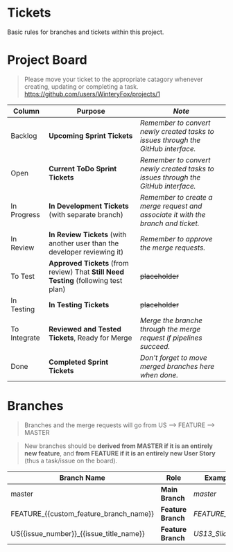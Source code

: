 # Tickets
Basic rules for branches and tickets within this project.

# Project Board
> Please move your ticket to the appropriate catagory whenever creating, updating or completing a task.
https://github.com/users/WinteryFox/projects/1

| Column      | Purpose | *Note* | 
| ----------- | ----------- | ----------- |
| Backlog | **Upcoming Sprint Tickets** | *Remember to convert newly created tasks to issues through the GitHub interface.* |
| Open | **Current ToDo Sprint Tickets** | *Remember to convert newly created tasks to issues through the GitHub interface.* |
| In Progress | **In Development Tickets** (with separate branch) | *Remember to create a merge request and associate it with the branch and ticket.* |
| In Review | **In Review Tickets** (with another user than the developer reviewing it) | *Remember to approve the merge requests.* |
| To Test | **Approved Tickets** (from review) That **Still Need Testing** (following test plan) | ~~placeholder~~ |
| In Testing | **In Testing Tickets** | ~~placeholder~~ |
| To Integrate | **Reviewed and Tested Tickets**, Ready for Merge | *Merge the branche through the merge request if pipelines succeed.* |
| Done | **Completed Sprint Tickets** | *Don't forget to move merged branches here when done.* |

# Branches
> Branches and the merge requests will go from US --> FEATURE --> MASTER

> New branches should be **derived from MASTER if it is an entirely new feature**, and **from FEATURE if it is an entirely new User Story** (thus a task/issue on the board).

| Branch Name      | Role | Example Branch Name 
| ----------- | ----------- | ----------- |
| master | **Main Branch** | *master* |
| FEATURE_{{custom_feature_branch_name}} | **Feature Branch** | *FEATURE_WebUserInterface* |
| US{{issue_number}}_{{issue_title_name}} | **Feature Branch** | *US13_SliderToManipulateFHR* |